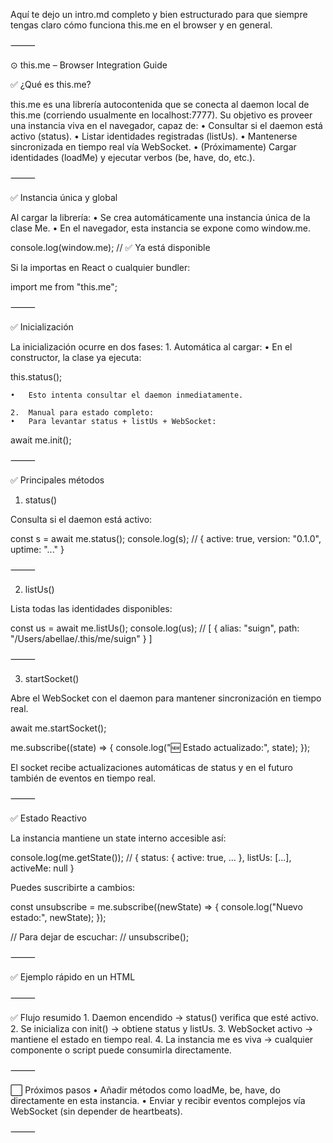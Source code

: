 Aquí te dejo un intro.md completo y bien estructurado para que siempre tengas claro cómo funciona this.me en el browser y en general.

⸻

⊙ this.me – Browser Integration Guide

✅ ¿Qué es this.me?

this.me es una librería autocontenida que se conecta al daemon local de this.me (corriendo usualmente en localhost:7777).
Su objetivo es proveer una instancia viva en el navegador, capaz de:
	•	Consultar si el daemon está activo (status).
	•	Listar identidades registradas (listUs).
	•	Mantenerse sincronizada en tiempo real vía WebSocket.
	•	(Próximamente) Cargar identidades (loadMe) y ejecutar verbos (be, have, do, etc.).

⸻

✅ Instancia única y global

Al cargar la librería:
	•	Se crea automáticamente una instancia única de la clase Me.
	•	En el navegador, esta instancia se expone como window.me.

console.log(window.me); // ✅ Ya está disponible

Si la importas en React o cualquier bundler:

import me from "this.me";


⸻

✅ Inicialización

La inicialización ocurre en dos fases:
	1.	Automática al cargar:
	•	En el constructor, la clase ya ejecuta:

this.status();


	•	Esto intenta consultar el daemon inmediatamente.

	2.	Manual para estado completo:
	•	Para levantar status + listUs + WebSocket:

await me.init();



⸻

✅ Principales métodos

1. status()

Consulta si el daemon está activo:

const s = await me.status();
console.log(s);
// { active: true, version: "0.1.0", uptime: "..." }


⸻

2. listUs()

Lista todas las identidades disponibles:

const us = await me.listUs();
console.log(us);
// [ { alias: "suign", path: "/Users/abellae/.this/me/suign" } ]


⸻

3. startSocket()

Abre el WebSocket con el daemon para mantener sincronización en tiempo real.

await me.startSocket();

me.subscribe((state) => {
  console.log("🆕 Estado actualizado:", state);
});

El socket recibe actualizaciones automáticas de status y en el futuro también de eventos en tiempo real.

⸻

✅ Estado Reactivo

La instancia mantiene un state interno accesible así:

console.log(me.getState());
// { status: { active: true, ... }, listUs: [...], activeMe: null }

Puedes suscribirte a cambios:

const unsubscribe = me.subscribe((newState) => {
  console.log("Nuevo estado:", newState);
});

// Para dejar de escuchar:
// unsubscribe();


⸻

✅ Ejemplo rápido en un HTML

<script src="./dist/this.me.browser.js"></script>
<script>
  // Instancia ya disponible
  console.log(window.me);

  // Inicializar estado completo
  me.init().then(() => {
    console.log("Status:", me.getState().status);
    console.log("ListUs:", me.getState().listUs);
  });
</script>


⸻

✅ Flujo resumido
	1.	Daemon encendido → status() verifica que esté activo.
	2.	Se inicializa con init() → obtiene status y listUs.
	3.	WebSocket activo → mantiene el estado en tiempo real.
	4.	La instancia me es viva → cualquier componente o script puede consumirla directamente.

⸻

⬜ Próximos pasos
	•	Añadir métodos como loadMe, be, have, do directamente en esta instancia.
	•	Enviar y recibir eventos complejos vía WebSocket (sin depender de heartbeats).

⸻

